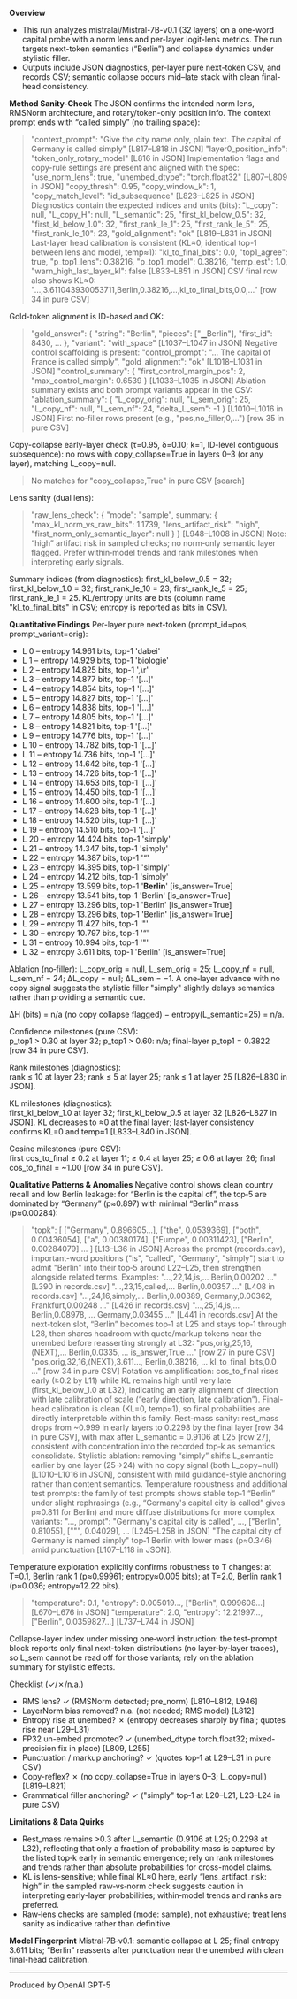 **Overview**
- This run analyzes mistralai/Mistral-7B-v0.1 (32 layers) on a one-word capital probe with a norm lens and per-layer logit-lens metrics. The run targets next-token semantics (“Berlin”) and collapse dynamics under stylistic filler.
- Outputs include JSON diagnostics, per-layer pure next-token CSV, and records CSV; semantic collapse occurs mid–late stack with clean final-head consistency.

**Method Sanity-Check**
The JSON confirms the intended norm lens, RMSNorm architecture, and rotary/token-only position info. The context prompt ends with “called simply” (no trailing space):
> "context_prompt": "Give the city name only, plain text. The capital of Germany is called simply"  [L817–L818 in JSON]
> "layer0_position_info": "token_only_rotary_model"  [L816 in JSON]
Implementation flags and copy-rule settings are present and aligned with the spec:
> "use_norm_lens": true, "unembed_dtype": "torch.float32"  [L807–L809 in JSON]
> "copy_thresh": 0.95, "copy_window_k": 1, "copy_match_level": "id_subsequence"  [L823–L825 in JSON]
Diagnostics contain the expected indices and units (bits):
> "L_copy": null, "L_copy_H": null, "L_semantic": 25, "first_kl_below_0.5": 32, "first_kl_below_1.0": 32, "first_rank_le_1": 25, "first_rank_le_5": 25, "first_rank_le_10": 23, "gold_alignment": "ok"  [L819–L831 in JSON]
Last-layer head calibration is consistent (KL≈0, identical top-1 between lens and model, temp≈1):
> "kl_to_final_bits": 0.0, "top1_agree": true, "p_top1_lens": 0.38216, "p_top1_model": 0.38216, "temp_est": 1.0, "warn_high_last_layer_kl": false  [L833–L851 in JSON]
CSV final row also shows KL≈0: 
> "...,3.611043930053711,Berlin,0.38216,...,kl_to_final_bits,0.0,..."  [row 34 in pure CSV]

Gold-token alignment is ID-based and OK:
> "gold_answer": { "string": "Berlin", "pieces": ["▁Berlin"], "first_id": 8430, ... }, "variant": "with_space"  [L1037–L1047 in JSON]
Negative control scaffolding is present:
> "control_prompt": "... The capital of France is called simply", "gold_alignment": "ok"  [L1018–L1031 in JSON]
> "control_summary": { "first_control_margin_pos": 2, "max_control_margin": 0.6539 }  [L1033–L1035 in JSON]
Ablation summary exists and both prompt variants appear in the CSV:
> "ablation_summary": { "L_copy_orig": null, "L_sem_orig": 25, "L_copy_nf": null, "L_sem_nf": 24, "delta_L_sem": -1 }  [L1010–L1016 in JSON]
> First no‑filler rows present (e.g., "pos,no_filler,0,...")  [row 35 in pure CSV]

Copy-collapse early-layer check (τ=0.95, δ=0.10; k=1, ID-level contiguous subsequence): no rows with copy_collapse=True in layers 0–3 (or any layer), matching L_copy=null.
> No matches for "copy_collapse,True" in pure CSV  [search]

Lens sanity (dual lens):
> "raw_lens_check": { "mode": "sample", summary: { "max_kl_norm_vs_raw_bits": 1.1739, "lens_artifact_risk": "high", "first_norm_only_semantic_layer": null } }  [L948–L1008 in JSON]
Note: “high” artifact risk in sampled checks; no norm‑only semantic layer flagged. Prefer within‑model trends and rank milestones when interpreting early signals.

Summary indices (from diagnostics): first_kl_below_0.5 = 32; first_kl_below_1.0 = 32; first_rank_le_10 = 23; first_rank_le_5 = 25; first_rank_le_1 = 25. KL/entropy units are bits (column name "kl_to_final_bits" in CSV; entropy is reported as bits in CSV).

**Quantitative Findings**
Per-layer pure next-token (prompt_id=pos, prompt_variant=orig):
- L 0 – entropy 14.961 bits, top-1 'dabei'
- L 1 – entropy 14.929 bits, top-1 'biologie'
- L 2 – entropy 14.825 bits, top-1 ',\r'
- L 3 – entropy 14.877 bits, top-1 '[…]'
- L 4 – entropy 14.854 bits, top-1 '[…]'
- L 5 – entropy 14.827 bits, top-1 '[…]'
- L 6 – entropy 14.838 bits, top-1 '[…]'
- L 7 – entropy 14.805 bits, top-1 '[…]'
- L 8 – entropy 14.821 bits, top-1 '[…]'
- L 9 – entropy 14.776 bits, top-1 '[…]'
- L 10 – entropy 14.782 bits, top-1 '[…]'
- L 11 – entropy 14.736 bits, top-1 '[…]'
- L 12 – entropy 14.642 bits, top-1 '[…]'
- L 13 – entropy 14.726 bits, top-1 '[…]'
- L 14 – entropy 14.653 bits, top-1 '[…]'
- L 15 – entropy 14.450 bits, top-1 '[…]'
- L 16 – entropy 14.600 bits, top-1 '[…]'
- L 17 – entropy 14.628 bits, top-1 '[…]'
- L 18 – entropy 14.520 bits, top-1 '[…]'
- L 19 – entropy 14.510 bits, top-1 '[…]'
- L 20 – entropy 14.424 bits, top-1 'simply'
- L 21 – entropy 14.347 bits, top-1 'simply'
- L 22 – entropy 14.387 bits, top-1 '“'
- L 23 – entropy 14.395 bits, top-1 'simply'
- L 24 – entropy 14.212 bits, top-1 'simply'
- L 25 – entropy 13.599 bits, top-1 '**Berlin**'  [is_answer=True]
- L 26 – entropy 13.541 bits, top-1 'Berlin'  [is_answer=True]
- L 27 – entropy 13.296 bits, top-1 'Berlin'  [is_answer=True]
- L 28 – entropy 13.296 bits, top-1 'Berlin'  [is_answer=True]
- L 29 – entropy 11.427 bits, top-1 '"'
- L 30 – entropy 10.797 bits, top-1 '“'
- L 31 – entropy 10.994 bits, top-1 '"'
- L 32 – entropy 3.611 bits, top-1 'Berlin'  [is_answer=True]

Ablation (no‑filler): L_copy_orig = null, L_sem_orig = 25; L_copy_nf = null, L_sem_nf = 24; ΔL_copy = null; ΔL_sem = −1. A one‑layer advance with no copy signal suggests the stylistic filler "simply" slightly delays semantics rather than providing a semantic cue.

ΔH (bits) = n/a (no copy collapse flagged) − entropy(L_semantic=25) = n/a.

Confidence milestones (pure CSV):  
p_top1 > 0.30 at layer 32; p_top1 > 0.60: n/a; final-layer p_top1 = 0.3822 [row 34 in pure CSV].

Rank milestones (diagnostics):  
rank ≤ 10 at layer 23; rank ≤ 5 at layer 25; rank ≤ 1 at layer 25  [L826–L830 in JSON].

KL milestones (diagnostics):  
first_kl_below_1.0 at layer 32; first_kl_below_0.5 at layer 32  [L826–L827 in JSON]. KL decreases to ≈0 at the final layer; last-layer consistency confirms KL=0 and temp≈1 [L833–L840 in JSON].

Cosine milestones (pure CSV):  
first cos_to_final ≥ 0.2 at layer 11; ≥ 0.4 at layer 25; ≥ 0.6 at layer 26; final cos_to_final = ~1.00 [row 34 in pure CSV].

**Qualitative Patterns & Anomalies**
Negative control shows clean country recall and low Berlin leakage: for “Berlin is the capital of”, the top‑5 are dominated by “Germany” (p≈0.897) with minimal “Berlin” mass (p≈0.00284):
> "topk": [ ["Germany", 0.896605...], ["the", 0.0539369], ["both", 0.00436054], ["a", 0.00380174], ["Europe", 0.00311423], ["Berlin", 0.00284079] ... ]  [L13–L36 in JSON]
Across the prompt (records.csv), important-word positions ("is", "called", "Germany", "simply") start to admit "Berlin" into their top‑5 around L22–L25, then strengthen alongside related terms. Examples:
> "...,22,14,is,... Berlin,0.00202 ..."  [L390 in records.csv]
> "...,23,15,called,... Berlin,0.00357 ..."  [L408 in records.csv]
> "...,24,16,simply,... Berlin,0.00389, Germany,0.00362, Frankfurt,0.00248 ..."  [L426 in records.csv]
> "...,25,14,is,... Berlin,0.08978, ... Germany,0.03455 ..."  [L441 in records.csv]
At the next-token slot, “Berlin” becomes top‑1 at L25 and stays top‑1 through L28, then shares headroom with quote/markup tokens near the unembed before reasserting strongly at L32:
> "pos,orig,25,16,⟨NEXT⟩,... Berlin,0.0335, ... is_answer,True ..."  [row 27 in pure CSV]
> "pos,orig,32,16,⟨NEXT⟩,3.611..., Berlin,0.38216, ... kl_to_final_bits,0.0 ..."  [row 34 in pure CSV]
Rotation vs amplification: cos_to_final rises early (≥0.2 by L11) while KL remains high until very late (first_kl_below_1.0 at L32), indicating an early alignment of direction with late calibration of scale (“early direction, late calibration”). Final-head calibration is clean (KL=0, temp≈1), so final probabilities are directly interpretable within this family.
Rest-mass sanity: rest_mass drops from ~0.999 in early layers to 0.2298 by the final layer [row 34 in pure CSV], with max after L_semantic = 0.9106 at L25 [row 27], consistent with concentration into the recorded top‑k as semantics consolidate.
Stylistic ablation: removing “simply” shifts L_semantic earlier by one layer (25→24) with no copy signal (both L_copy=null) [L1010–L1016 in JSON], consistent with mild guidance-style anchoring rather than content semantics.
Temperature robustness and additional test prompts: the family of test prompts shows stable top‑1 “Berlin” under slight rephrasings (e.g., “Germany's capital city is called” gives p≈0.811 for Berlin) and more diffuse distributions for more complex variants:
> "..., prompt": "Germany's capital city is called", ..., ["Berlin", 0.81055], ["\"", 0.04029], ...  [L245–L258 in JSON]
> "The capital city of Germany is named simply" top‑1 Berlin with lower mass (p≈0.346) amid punctuation [L107–L118 in JSON].

Temperature exploration explicitly confirms robustness to T changes: at T=0.1, Berlin rank 1 (p≈0.99961; entropy≈0.005 bits); at T=2.0, Berlin rank 1 (p≈0.036; entropy≈12.22 bits).
> "temperature": 0.1, "entropy": 0.005019..., ["Berlin", 0.999608...]  [L670–L676 in JSON]
> "temperature": 2.0, "entropy": 12.21997..., ["Berlin", 0.0359827...]  [L737–L744 in JSON]

Collapse-layer index under missing one‑word instruction: the test-prompt block reports only final next-token distributions (no layer‑by‑layer traces), so L_sem cannot be read off for those variants; rely on the ablation summary for stylistic effects.

Checklist (✓/✗/n.a.)
- RMS lens?  ✓  (RMSNorm detected; pre_norm)  [L810–L812, L946]
- LayerNorm bias removed?  n.a. (not needed; RMS model)  [L812]
- Entropy rise at unembed?  ✗ (entropy decreases sharply by final; quotes rise near L29–L31)
- FP32 un-embed promoted?  ✓ (unembed_dtype torch.float32; mixed-precision fix in place)  [L809, L255]
- Punctuation / markup anchoring?  ✓ (quotes top‑1 at L29–L31 in pure CSV)
- Copy-reflex?  ✗ (no copy_collapse=True in layers 0–3; L_copy=null)  [L819–L821]
- Grammatical filler anchoring?  ✓ ("simply" top‑1 at L20–L21, L23–L24 in pure CSV)

**Limitations & Data Quirks**
- Rest_mass remains >0.3 after L_semantic (0.9106 at L25; 0.2298 at L32), reflecting that only a fraction of probability mass is captured by the listed top‑k early in semantic emergence; rely on rank milestones and trends rather than absolute probabilities for cross-model claims.
- KL is lens-sensitive; while final KL≈0 here, early “lens_artifact_risk: high” in the sampled raw‑vs‑norm check suggests caution in interpreting early-layer probabilities; within‑model trends and ranks are preferred.
- Raw‑lens checks are sampled (mode: sample), not exhaustive; treat lens sanity as indicative rather than definitive.

**Model Fingerprint**
Mistral‑7B‑v0.1: semantic collapse at L 25; final entropy 3.611 bits; “Berlin” reasserts after punctuation near the unembed with clean final-head calibration.

---
Produced by OpenAI GPT-5
